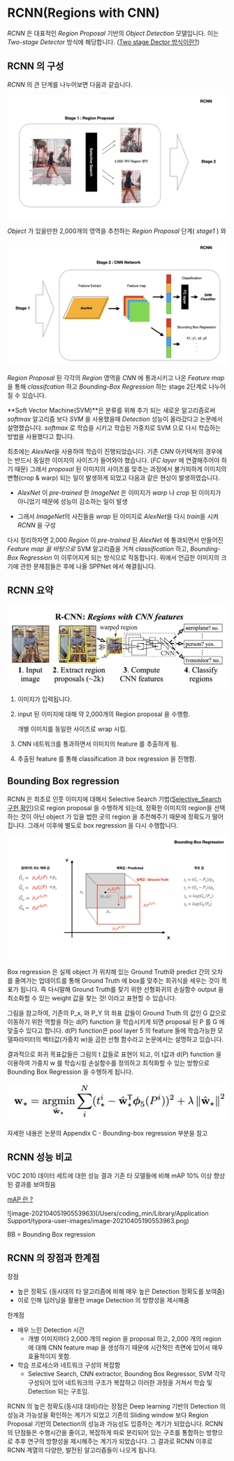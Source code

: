 # RCNN(Regions with CNN)

*RCNN* 은 대표적인 *Region Proposal* 기반의 *Object Detection* 모델입니다. 이는 *Two-stage Detecto*r 방식에 해당합니다. ([Two stage Dector 방식이란?](https://github.com/Dongmin-Sim/Computer_vision/blob/main/ObjectDetection/Computer_Vision(Object_Detection).md)) 



## RCNN 의 구성

*RCNN* 의 큰 단계를 나누어보면 다음과 같습니다.

![RCNN_stage1](https://github.com/Dongmin-Sim/Computer_vision/blob/main/keynote/img/RCNN/RCNN_stage1.png)

*Object* 가 있을만한 2,000개의 영역을 추천하는 *Region Proposal* 단계( *stage1* ) 와

![RCNN_stage2](https://github.com/Dongmin-Sim/Computer_vision/blob/main/keynote/img/RCNN/RCNN_stage2.png)

*Region Proposal* 된 각각의 *Region* 영역을 *CNN* 에 통과시키고 나온 *Feature map* 을 통해 *classifcation* 하고 *Bounding-Box Regression* 하는 stage 2단계로 나누어 질 수 있습니다.



**Soft Vector Machine(SVM)**은 분류를 위해 추가 되는 새로운 알고리즘로써 *softmax* 알고리즘 보다 *SVM* 을 사용했을때 *Detection* 성능이 올라갔다고 논문에서 설명했습니다. *softmax* 로 학습을 시키고 학습된 가중치로 SVM 으로 다시 학습하는 방법을 사용했다고 합니다. 

최초에는 *AlexNet*을 사용하여 학습이 진행되었습니다.  기존  *CNN* 아키텍쳐의 경우에는 반드시 동일한 이미지의 사이즈가 들어와야 했습니다. (*FC layer* 에 연결해주어야 하기 때문) 그래서 *proposal* 된 이미지의 사이즈를 맞추는 과정에서 불가피하게 이미지의 변형(crop & warp) 되는 일이 발생하게 되었고 다음과 같은 현상이 발생하였습니다.

*  *AlexNet* 이 *pre-trained* 한 *ImageNet* 은 이미지가 *warp* 나 *crop* 된 이미지가 아니었기 때문에 성능이 감소하는 일이 발생 

* 그래서 *ImageNet*의 사진들을 *wrap* 된 이미지로 *AlexNet*을 다시 *train*을 시켜 *RCNN* 을 구성

다시 정리하자면 2,000 *Region* 이 *pre-trained* 된 *AlexNet* 에 통과되면서 만들어진 *Feature map 을 바탕으로* SVM 알고리즘을 거쳐 *classification* 하고, *Bounding-Box Regression* 이 이루어지게 되는 방식으로 작동합니다. 위에서 언급한 이미지의 크기에 관한 문제점들은 후에 나올 SPPNet 에서 해결됩니다. 



## RCNN 요약

![RCNN개요](https://github.com/Dongmin-Sim/Computer_vision/blob/main/keynote/img/RCNN/RCNN%EA%B0%9C%EC%9A%94.png)

1. 이미지가 입력됩니다.

2. input 된 이미지에 대해 약 2,000개의 Region proposal 을 수행함. 

   개별 이미지를 동일한 사이즈로 wrap 시킴.

3. CNN 네트워크를 통과하면서 이미지의 feature 를 추출하게 됨. 

4. 추출된 feature 를 통해 classification 과 box regression 을 진행함. 





## Bounding Box regression

RCNN 은 최초로 인풋 이미지에 대해서 Selective Search 기법([Selective_Search 구현 확인](https://github.com/Dongmin-Sim/Computer_vision/blob/main/ObjectDetection/Selective_Search.ipynb))으로 region proposal 을 수행하게 되는데,  정확한 이미지의 region을 선택하는 것이 아닌 object 가 있을 법한 곳의 region 을 추천해주기 때문에 정확도가 떨어집니다. 그래서 이후에 별도로 box regression 을 다시 수행합니다.

![Bounding_Box_Regression.001](https://github.com/Dongmin-Sim/Computer_vision/blob/main/keynote/img/RCNN/Bounding_Box_Regression.001.png)

Box regression 은 실제 object 가 위치해 있는 Ground Truth와 predict 간의 오차를 줄여가는 업데이트를 통해 Ground Truth 에 box를 맞추는 회귀식을 세우는 것이 목표가 됩니다. 즉 다시말해 Ground Truth를 찾기 위한 선형회귀의 손실함수 output 을 최소화할 수 있는 weight 값을 찾는 것! 이라고 표현할 수 있습니다. 

그림을 참고하여, 기존의 P_x, 와 P_Y 의 좌표 값들이 Ground Truth 의 값인 G 값으로 이동하기 위한 역할을 하는 d(P) function 을 학습시키게 되면 proposal 된 P 를 G 에 맞출수 있다고 합니다.  d(P) function은 pool layer 5 의 feature 들에 학습가능한 모델파라미터의 벡터값(가중치 w)을 곱한 선형 함수라고 논문에서는 설명하고 있습니다.

결과적으로 회귀 목표값들은 그림의 t 값들로 표현이 되고, 이 t값과 d(P) function 을 이용하여 가중치 w 를 학습시킬 손실함수를 정의하고 최적화할 수 있는 방향으로 Bounding Box Regression 을 수행하게 됩니다.

![image-20210406215559510](https://github.com/Dongmin-Sim/Computer_vision/blob/main/keynote/img/RCNN/lossfunction.png)

자세한 내용은 논문의 Appendix C -  Bounding-box regression 부분을 참고



## RCNN 성능 비교

VOC 2010 데이터 세트에 대한 성능 결과 기존 타 모델들에 비해 mAP 10% 이상 향상된 결과를 보여줬음

[mAP 란 ?](https://github.com/Dongmin-Sim/Computer_vision/blob/main/ObjectDetection/Object_Detection_Metric_mAP.md)

![image-20210405190553963](/Users/coding_min/Library/Application Support/typora-user-images/image-20210405190553963.png)

BB = Bounding Box regression



## RCNN 의 장점과 한계점

장점

* 높은 정확도 (동시대의 타 알고리즘에 비해 매우 높은 Detection 정확도를 보여줌)
* 이로 인해 딥러닝을 활용한 image Detection 의 방향성을 제시해줌



한계점

* 매우 느린 Detection 시간
  * 개별 이미지마다 2,000 개의 region 을 proposal 하고, 2,000 개의 region 에 대해 CNN feature map 을 생성하기 때문에 시간적인 측면에 있어서 매우 효율적이지 못함.
* 학습 프로세스와 네트워크 구성의 복잡함
  * Selective Search, CNN extractor, Bounding Box Regressor, SVM 각각 구성되어 있어 네트워크의 구조가 복잡하고 이러한 과정을 거쳐서 학습 및 Detection 되는 구조임. 



RCNN 의 높은 정확도(동시대 대비)라는 장점은 Deep learning 기반의 Detection 의 성능과 가능성을 확인하는 계기가 되었고 기존의 Sliding window 보다 Region Proposal 기반의 Detection의 성능과 가능성도 입증하는 계기가 되었습니다. RCNN 의 단점들은 수행시간을 줄이고, 복잡하게 따로 분리되어 있는 구조를 통합하는 방향으로 추후 연구의 방향성을 제시해주는 계기가 되었습니다. 그 결과로 RCNN 이후로 RCNN 계열의 다양한, 발전된 알고리즘들이 나오게 됩니다. 

